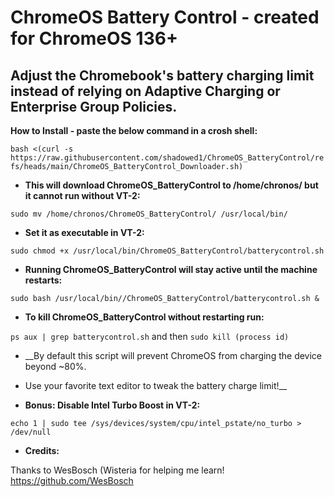 # **ChromeOS Battery Control - created for ChromeOS 136+**
## Adjust the Chromebook's battery charging limit instead of relying on Adaptive Charging or Enterprise Group Policies.

__How to Install - paste the below command in a crosh shell:__

`bash <(curl -s https://raw.githubusercontent.com/shadowed1/ChromeOS_BatteryControl/refs/heads/main/ChromeOS_BatteryControl_Downloader.sh)`

- __This will download ChromeOS_BatteryControl to /home/chronos/ but it cannot run without VT-2:__

`sudo mv /home/chronos/ChromeOS_BatteryControl/ /usr/local/bin/`

- __Set it as executable in VT-2:__

`sudo chmod +x /usr/local/bin/ChromeOS_BatteryControl/batterycontrol.sh`

- __Running ChromeOS_BatteryControl will stay active until the machine restarts:__

`sudo bash /usr/local/bin//ChromeOS_BatteryControl/batterycontrol.sh &`

- __To kill ChromeOS_BatteryControl without restarting run:__

`ps aux | grep batterycontrol.sh` and then `sudo kill (process id)`
 
- __By default this script will prevent ChromeOS from charging the device beyond ~80%. 
- Use your favorite text editor to tweak the battery charge limit!__ 

- __Bonus: Disable Intel Turbo Boost in VT-2:__

`echo 1 | sudo tee /sys/devices/system/cpu/intel_pstate/no_turbo > /dev/null`

- __Credits:__

Thanks to WesBosch (Wisteria for helping me learn!
https://github.com/WesBosch
